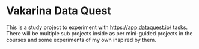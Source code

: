 # Vakarina Data Quest

This is a study project to experiment with https://app.dataquest.io/ tasks. There will be multiple sub projects inside as per mini-guided projects in the courses and some experiments of my own inspired by them.